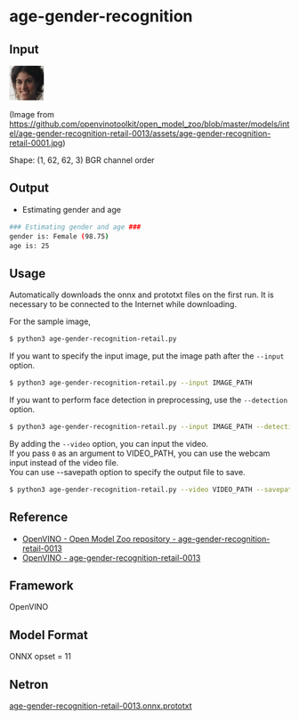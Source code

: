 # age-gender-recognition

## Input

![Input](demo.jpg)

(Image
from https://github.com/openvinotoolkit/open_model_zoo/blob/master/models/intel/age-gender-recognition-retail-0013/assets/age-gender-recognition-retail-0001.jpg)

Shape: (1, 62, 62, 3) BGR channel order

## Output

- Estimating gender and age
```bash
### Estimating gender and age ###
gender is: Female (98.75)
age is: 25
```

## Usage

Automatically downloads the onnx and prototxt files on the first run. It is necessary to be connected to the Internet
while downloading.

For the sample image,
``` bash
$ python3 age-gender-recognition-retail.py 
```

If you want to specify the input image, put the image path after the `--input` option.
```bash
$ python3 age-gender-recognition-retail.py --input IMAGE_PATH
```

If you want to perform face detection in preprocessing, use the `--detection` option.
```bash
$ python3 age-gender-recognition-retail.py --input IMAGE_PATH --detection
```

By adding the `--video` option, you can input the video.   
If you pass `0` as an argument to VIDEO_PATH, you can use the webcam input instead of the video file.  
You can use --savepath option to specify the output file to save.
```bash
$ python3 age-gender-recognition-retail.py --video VIDEO_PATH --savepath SAVE_VIDEO_PATH
```

## Reference

- [OpenVINO - Open Model Zoo repository - age-gender-recognition-retail-0013](https://github.com/openvinotoolkit/open_model_zoo/tree/master/models/intel/age-gender-recognition-retail-0013)
- [OpenVINO - age-gender-recognition-retail-0013](https://docs.openvinotoolkit.org/latest/omz_models_model_age_gender_recognition_retail_0013.html)

## Framework

OpenVINO

## Model Format

ONNX opset = 11

## Netron

[age-gender-recognition-retail-0013.onnx.prototxt](https://netron.app/?url=https://storage.googleapis.com/ailia-models/age-gender-recognition-retail/age-gender-recognition-retail-0013.onnx.prototxt)
